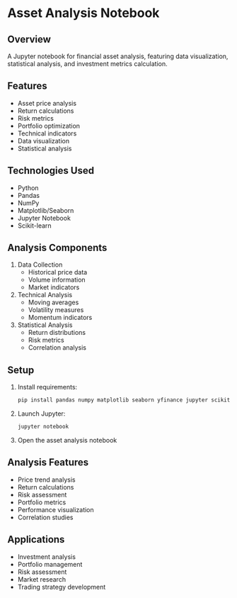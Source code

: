 # Asset Analysis Notebook

## Overview
A Jupyter notebook for financial asset analysis, featuring data visualization, statistical analysis, and investment metrics calculation.

## Features
- Asset price analysis
- Return calculations
- Risk metrics
- Portfolio optimization
- Technical indicators
- Data visualization
- Statistical analysis

## Technologies Used
- Python
- Pandas
- NumPy
- Matplotlib/Seaborn
- Jupyter Notebook
- Scikit-learn

## Analysis Components
1. Data Collection
   - Historical price data
   - Volume information
   - Market indicators
2. Technical Analysis
   - Moving averages
   - Volatility measures
   - Momentum indicators
3. Statistical Analysis
   - Return distributions
   - Risk metrics
   - Correlation analysis

## Setup
1. Install requirements:
   ```bash
   pip install pandas numpy matplotlib seaborn yfinance jupyter scikit-learn
   ```
2. Launch Jupyter:
   ```bash
   jupyter notebook
   ```
3. Open the asset analysis notebook

## Analysis Features
- Price trend analysis
- Return calculations
- Risk assessment
- Portfolio metrics
- Performance visualization
- Correlation studies

## Applications
- Investment analysis
- Portfolio management
- Risk assessment
- Market research
- Trading strategy development
